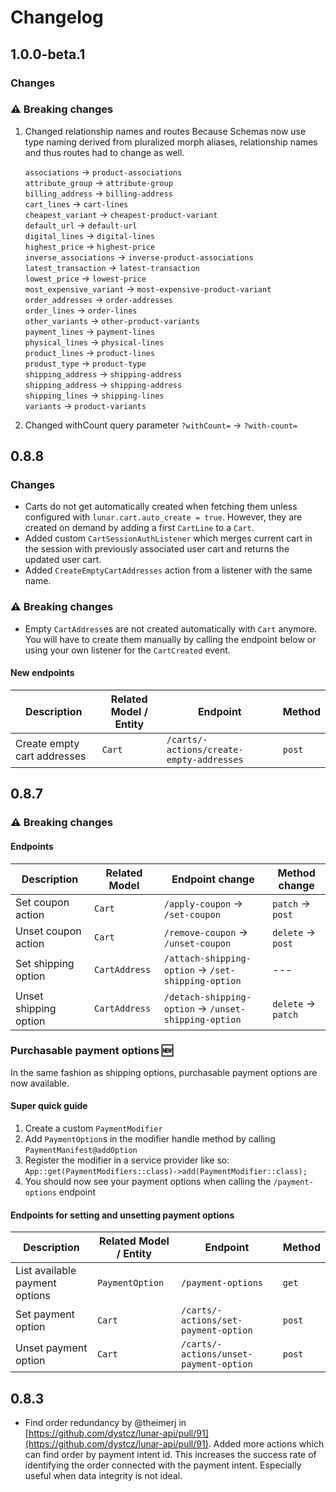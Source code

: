 # Changelog

## 1.0.0-beta.1

### Changes

### ⚠️ Breaking changes

1. Changed relationship names and routes
   Because Schemas now use type naming derived from pluralized morph aliases, relationship names and thus routes had to change as well.
   
   `associations` → `product-associations`<br>
   `attribute_group` → `attribute-group`<br>
   `billing_address` → `billing-address`<br>
   `cart_lines` → `cart-lines`<br>
   `cheapest_variant` → `cheapest-product-variant`<br>
   `default_url` → `default-url`<br>
   `digital_lines` → `digital-lines`<br>
   `highest_price` → `highest-price`<br>
   `inverse_associations` → `inverse-product-associations`<br>
   `latest_transaction` → `latest-transaction`<br>
   `lowest_price` → `lowest-price`<br>
   `most_expensive_variant` → `most-expensive-product-variant`<br>
   `order_addresses` → `order-addresses`<br>
   `order_lines` → `order-lines`<br>
   `other_variants` → `other-product-variants`<br>
   `payment_lines` → `payment-lines`<br>
   `physical_lines` → `physical-lines`<br>
   `product_lines` → `product-lines`<br>
   `produst_type` → `product-type`<br>
   `shipping_address` → `shipping-address`<br>
   `shipping_address` → `shipping-address`<br>
   `shipping_lines` → `shipping-lines`<br>
   `variants` → `product-variants`

3. Changed withCount query parameter
   `?withCount=` → `?with-count=`

## 0.8.8

### Changes

-   Carts do not get automatically created when fetching them unless configured with `lunar.cart.auto_create = true`. However, they are created on demand by adding a first `CartLine` to a `Cart`.
-   Added custom `CartSessionAuthListener` which merges current cart in the session with previously associated user cart and returns the updated user cart.
-   Added `CreateEmptyCartAddresses` action from a listener with the same name.

### ⚠️ Breaking changes

-   Empty `CartAddress`es are not created automatically with `Cart` anymore. You will have to create them manually by calling the endpoint below or using your own listener for the `CartCreated` event.

#### New endpoints

| Description                 | Related Model / Entity | Endpoint                                 | Method |
| --------------------------- | ---------------------- | ---------------------------------------- | ------ |
| Create empty cart addresses | `Cart`                 | `/carts/-actions/create-empty-addresses` | `post` |

## 0.8.7

### ⚠️ Breaking changes

#### Endpoints

| Description           | Related Model | Endpoint change                                      | Method change      |
| --------------------- | ------------- | ---------------------------------------------------- | ------------------ |
| Set coupon action     | `Cart`        | `/apply-coupon` → `/set-coupon`                      | `patch` → `post`   |
| Unset coupon action   | `Cart`        | `/remove-coupon` → `/unset-coupon`                   | `delete` → `post`  |
| Set shipping option   | `CartAddress` | `/attach-shipping-option` → `/set-shipping-option`   | ---                |
| Unset shipping option | `CartAddress` | `/detach-shipping-option` → `/unset-shipping-option` | `delete` → `patch` |

### Purchasable payment options 🆕

In the same fashion as shipping options, purchasable payment options are now available.

#### Super quick guide

1. Create a custom `PaymentModifier`
2. Add `PaymentOption`s in the modifier handle method by calling `PaymentManifest@addOption`
3. Register the modifier in a service provider like so: `App::get(PaymentModifiers::class)->add(PaymentModifier::class);`
4. You should now see your payment options when calling the `/payment-options` endpoint

#### Endpoints for setting and unsetting payment options

| Description                    | Related Model / Entity | Endpoint                               | Method |
| ------------------------------ | ---------------------- | -------------------------------------- | ------ |
| List available payment options | `PaymentOption`        | `/payment-options`                     | `get`  |
| Set payment option             | `Cart`                 | `/carts/-actions/set-payment-option`   | `post` |
| Unset payment option           | `Cart`                 | `/carts/-actions/unset-payment-option` | `post` |

## 0.8.3

-   Find order redundancy by @theimerj in [https://github.com/dystcz/lunar-api/pull/91](https://github.com/dystcz/lunar-api/pull/91).
    Added more actions which can find order by payment intent id.
    This increases the success rate of identifying the order
    connected with the payment intent.
    Especially useful when data integrity is not ideal.
